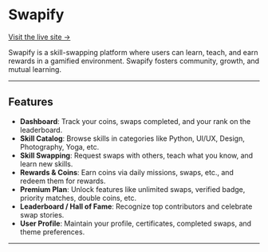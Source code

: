 # Swapify

[Visit the live site →](https://tejsai973973.github.io/SWAPIFY/)

Swapify is a skill-swapping platform where users can learn, teach, and earn rewards in a gamified environment. Swapify fosters community, growth, and mutual learning.

---

## Features

- **Dashboard**: Track your coins, swaps completed, and your rank on the leaderboard.  
- **Skill Catalog**: Browse skills in categories like Python, UI/UX, Design, Photography, Yoga, etc.  
- **Skill Swapping**: Request swaps with others, teach what you know, and learn new skills.  
- **Rewards & Coins**: Earn coins via daily missions, swaps, etc., and redeem them for rewards.  
- **Premium Plan**: Unlock features like unlimited swaps, verified badge, priority matches, double coins, etc.  
- **Leaderboard / Hall of Fame**: Recognize top contributors and celebrate swap stories.  
- **User Profile**: Maintain your profile, certificates, completed swaps, and theme preferences.  

---

